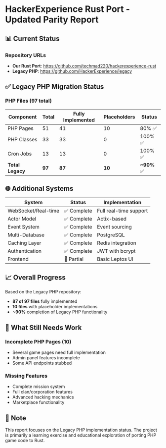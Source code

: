 # HackerExperience Rust Port - Updated Parity Report

## 📊 Current Status

### Repository URLs
- **Our Rust Port**: https://github.com/techmad220/hackerexperience-rust
- **Legacy PHP**: https://github.com/HackerExperience/legacy

## ✅ Legacy PHP Migration Status

### PHP Files (97 total)
| Component | Total | Fully Implemented | Placeholders | Status |
|-----------|-------|-------------------|--------------|--------|
| PHP Pages | 51 | 41 | 10 | 80% ✅ |
| PHP Classes | 33 | 33 | 0 | 100% ✅ |
| Cron Jobs | 13 | 13 | 0 | 100% ✅ |
| **Total Legacy** | **97** | **87** | **10** | **~90%** ✅ |

## 🌐 Additional Systems

| System | Status | Implementation |
|--------|--------|----------------|
| WebSocket/Real-time | ✅ Complete | Full real-time support |
| Actor Model | ✅ Complete | Actix-based |
| Event System | ✅ Complete | Event sourcing |
| Multi-Database | ✅ Complete | PostgreSQL |
| Caching Layer | ✅ Complete | Redis integration |
| Authentication | ✅ Complete | JWT with bcrypt |
| Frontend | 🚧 Partial | Basic Leptos UI |

## 📈 Overall Progress

Based on the Legacy PHP repository:
- **87 of 97 files** fully implemented
- **10 files** with placeholder implementations
- **~90%** completion of Legacy PHP functionality

## 🔨 What Still Needs Work

### Incomplete PHP Pages (10)
- Several game pages need full implementation
- Admin panel features incomplete
- Some API endpoints stubbed

### Missing Features
- Complete mission system
- Full clan/corporation features
- Advanced hacking mechanics
- Marketplace functionality

## 📝 Note

This report focuses on the Legacy PHP implementation status. The project is primarily a learning exercise and educational exploration of porting PHP game code to Rust.